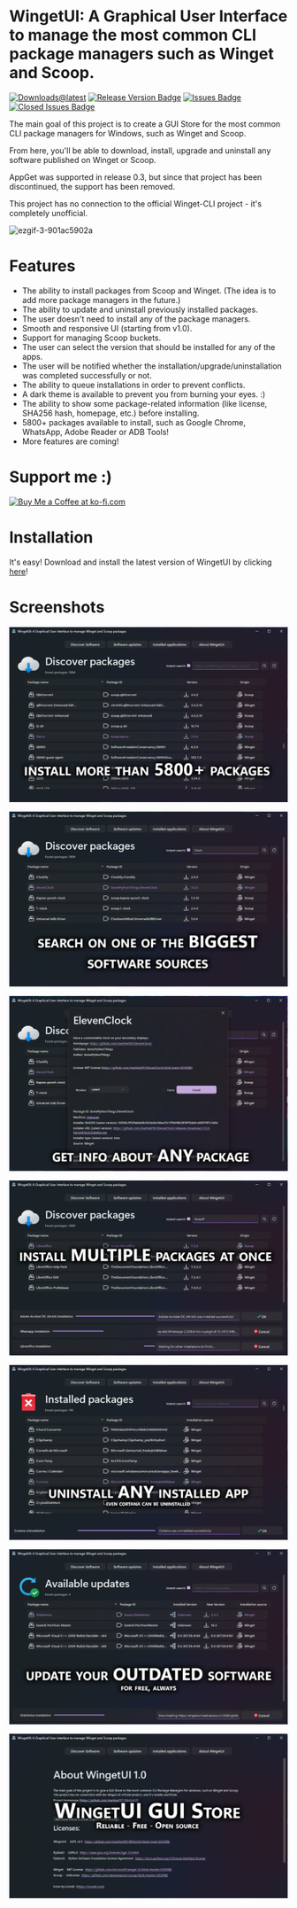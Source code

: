 # WingetUI: A Graphical User Interface to manage the most common CLI package managers such as Winget and Scoop.

[![Downloads@latest](https://img.shields.io/github/downloads/martinet101/WingetUI/total?style=for-the-badge)](https://github.com/martinet101/WingetUI/releases/latest/download/WingetUI.Installer.exe)
[![Release Version Badge](https://img.shields.io/github/v/release/martinet101/WingetUI?style=for-the-badge)](https://github.com/martinet101/WingetUI/releases)
[![Issues Badge](https://img.shields.io/github/issues/martinet101/WingetUI?style=for-the-badge)](https://github.com/martinet101/WingetUI/issues)
[![Closed Issues Badge](https://img.shields.io/github/issues-closed/martinet101/WingetUI?color=%238256d0&style=for-the-badge)](https://github.com/martinet101/WingetUI/issues?q=is%3Aissue+is%3Aclosed)


The main goal of this project is to create a GUI Store for the most common CLI package managers for Windows, such as Winget and Scoop. 

From here, you'll be able to download, install, upgrade and uninstall any software published on Winget or Scoop.

AppGet was supported in release 0.3, but since that project has been discontinued, the support has been removed.

This project has no connection to the official Winget-CLI project - it's completely unofficial.


![ezgif-3-901ac5902a](https://user-images.githubusercontent.com/53119851/169247775-e02ed0b1-ba34-4552-966a-676979d89925.png)


# Features

 - The ability to install packages from Scoop and Winget. (The idea is to add more package managers in the future.)
 - The ability to update and uninstall previously installed packages.
 - The user doesn't need to install any of the package managers.
 - Smooth and responsive UI (starting from v1.0).
 - Support for managing Scoop buckets.
 - The user can select the version that should be installed for any of the apps.
 - The user will be notified whether the installation/upgrade/uninstallation was completed successfully or not.
 - The ability to queue installations in order to prevent conflicts.
 - A dark theme is available to prevent you from burning your eyes. :)
 - The ability to show some package-related information (like license, SHA256 hash, homepage, etc.) before installing.
 - 5800+ packages available to install, such as Google Chrome, WhatsApp, Adobe Reader or ADB Tools!
 - More features are coming!

# Support me :)

<a href='https://ko-fi.com/martinet101' target='_blank'><img style='border:0px;height:36px;' src='https://az743702.vo.msecnd.net/cdn/kofi3.png?v=0' border='0' alt='Buy Me a Coffee at ko-fi.com' /></a>

# Installation
 
It's easy! Download and install the latest version of WingetUI by clicking [here](https://github.com/martinet101/WingetUI/releases/latest/download/WingetUI.Installer.exe)!


# Screenshots
 
![alt text](/media/winget_1.png)

![alt text](/media/winget_2.png)

![alt text](/media/winget_3.png)

![alt text](/media/winget_4.png)

![alt text](/media/winget_6.png)

![alt text](/media/winget_5.png)

![alt text](/media/winget_7.png)

